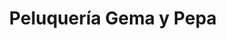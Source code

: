 ---
title: "Peluquería Gema y Pepa"
url: /hinojosa-del-duque/peluqueria-gema-y-pepa/
shop: peluquería
---